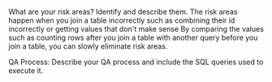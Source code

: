 What are your risk areas? Identify and describe them.
The risk areas happen when you join a table incorrectly such as combining their id incorrectly or getting values that don't make sense
By comparing the values such as counting rows after you join a table with another query before you join a table, you can slowly eliminate risk areas.


QA Process:
Describe your QA process and include the SQL queries used to execute it.
